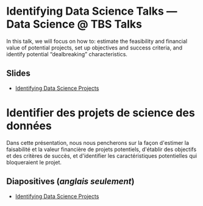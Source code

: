 # Identifying Data Science Talks &mdash; Data Science @ TBS Talks
In this talk, we will focus on how to: estimate the feasibility and financial value of potential projects, set up objectives and success criteria, and identify potential “dealbreaking” characteristics.

## Slides

* [Identifying Data Science Projects](identifying.pptx)

# Identifier des projets de science des données
Dans cette présentation, nous nous pencherons sur la façon d'estimer la faisabilité et la valeur financière de projets potentiels, d'établir des objectifs et des critères de succès, et d'identifier les caractéristiques potentielles qui bloqueraient le projet.

## Diapositives (*anglais seulement*)

* [Identifying Data Science Projects](identifying.pptx)
